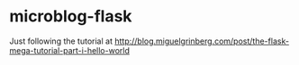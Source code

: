 # microblog-flask

Just following the tutorial at http://blog.miguelgrinberg.com/post/the-flask-mega-tutorial-part-i-hello-world
